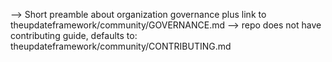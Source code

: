 --> Short preamble about organization governance plus link to theupdateframework/community/GOVERNANCE.md
--> repo does not have contributing guide, defaults to: theupdateframework/community/CONTRIBUTING.md
